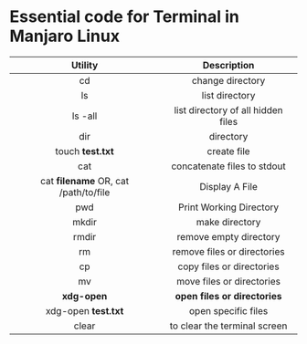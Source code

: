 # Essential code for Terminal in Manjaro Linux
| Utility  | Description |
| :---: | :---: |
| cd  | change directory  |
| ls  | list directory  |
| ls -all  | list directory of all hidden files  |
| dir  | directory  |
| touch **test.txt** | create file |
| cat  | concatenate files to stdout  |
| cat **filename** OR, cat /path/to/file | Display A File  |
| pwd  | Print Working Directory  |
| mkdir  | make directory  |
| rmdir  | remove empty directory  |
| rm  | remove files or directories  |
| cp  | copy files or directories  |
| mv  | move files or directories  |
| **xdg-open**  | **open files or directories**  |
| xdg-open **test.txt**  | open specific files  |
| clear  | to clear the terminal screen  |
